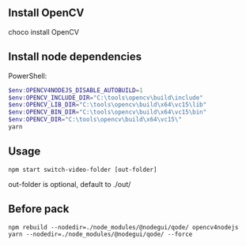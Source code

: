 ## Install OpenCV

choco install OpenCV

## Install node dependencies

PowerShell:

```powershell
$env:OPENCV4NODEJS_DISABLE_AUTOBUILD=1
$env:OPENCV_INCLUDE_DIR="C:\tools\opencv\build\include"
$env:OPENCV_LIB_DIR="C:\tools\opencv\build\x64\vc15\lib"
$env:OPENCV_BIN_DIR="C:\tools\opencv\build\x64\vc15\bin"
$env:OPENCV_DIR="C:\tools\opencv\build\x64\vc15\"
yarn
```

## Usage

```
npm start switch-video-folder [out-folder]
```

out-folder is optional, default to ./out/

## Before pack

```
npm rebuild --nodedir=./node_modules/@nodegui/qode/ opencv4nodejs
yarn --nodedir=./node_modules/@nodegui/qode/ --force
```
